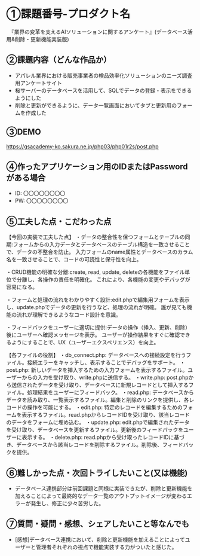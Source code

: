 # ①課題番号-プロダクト名

　『業界の変革を支えるAIソリューションに関するアンケート』(データベース活用&削除・更新機能実装版)

## ②課題内容（どんな作品か）

- アパレル業界における販売事業者の検品効率化ソリューションのニーズ調査用アンケートサイト
- 桜サーバーのデータベースを活用して、SQLでデータの登録・表示をできるようにした
- 削除と更新ができるように、データ一覧画面においてタブと更新用のフォームを作成した
  

## ③DEMO
https://gsacademy-ko.sakura.ne.jp/php03/php01r2s/post.php


## ④作ったアプリケーション用のIDまたはPasswordがある場合

- ID: 〇〇〇〇〇〇〇〇
- PW: 〇〇〇〇〇〇〇〇

## ⑤工夫した点・こだわった点
【今回の実装で工夫した点】
・データの整合性を保つフォームとテーブルの同期:フォームからの入力データとデータベースのテーブル構造を一致させることで、データの不整合を防止。
入力フォームのname属性とデータベースのカラム名を一致させることで、コードの可読性と保守性を向上。

・CRUD機能の明確な分離:create, read, update, deleteの各機能をファイル単位で分離し、各操作の責任を明確化。
これにより、各機能の変更やデバッグが容易になる。

・フォームと処理の流れをわかりやすく設計:edit.phpで編集用フォームを表示し、update.phpでデータの更新を行うなど、処理の流れが明確。
誰が見ても機能の流れが理解できるようなコード設計を意識。

・フィードバックをユーザーに適切に提供:データの操作（挿入、更新、削除）後にユーザーへ確認メッセージを表示。
ユーザーが操作結果をすぐに確認できるようにすることで、UX（ユーザーエクスペリエンス）を向上。


【各ファイルの役割】
・db_connect.php:
データベースへの接続設定を行うファイル。接続エラーをキャッチし、表示することでデバッグをサポート。
・post.php:
新しいデータを挿入するための入力フォームを表示するファイル。ユーザーからの入力を受け取り、write.phpに送信する。
・write.php:
post.phpから送信されたデータを受け取り、データベースに新規レコードとして挿入するファイル。処理結果をユーザーにフィードバック。
・read.php:
データベースからデータを読み取り、一覧表示するファイル。編集と削除のリンクを提供し、各レコードの操作を可能にする。
・edit.php:
特定のレコードを編集するためのフォームを表示するファイル。read.phpからレコードIDを受け取り、該当レコードのデータをフォームに埋め込む。
・update.php:
edit.phpで編集されたデータを受け取り、データベースを更新するファイル。更新後のフィードバックをユーザーに表示する。
・delete.php:
read.phpから受け取ったレコードIDに基づき、データベースから該当レコードを削除するファイル。削除後、フィードバックを提供。


## ⑥難しかった点・次回トライしたいこと(又は機能)
-  データベース連携部分は前回課題と同様に実装できたが、削除と更新機能を加えることによって最終的なデータ一覧のアウトプットイメージが変わるエラーが発生し、修正に少々苦労した。


## ⑦質問・疑問・感想、シェアしたいこと等なんでも
- [感想]データベース連携において、削除と更新機能を加えることによってユーザーと管理者それぞれの視点で機能実装する力がついたと感じた。

